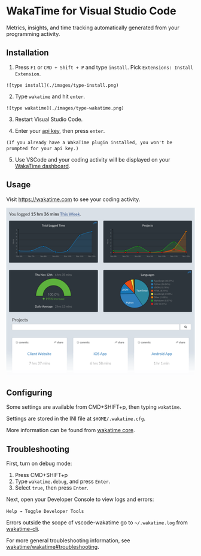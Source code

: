 WakaTime for Visual Studio Code
===============================

Metrics, insights, and time tracking automatically generated from your programming activity.


Installation
------------

  1. Press `F1` or `CMD + Shift + P` and type `install`. Pick `Extensions: Install Extension`.

    ![type install](./images/type-install.png)

  2. Type `wakatime` and hit `enter`.

    ![type wakatime](./images/type-wakatime.png)

  3. Restart Visual Studio Code.

  4. Enter your [api key](https://wakatime.com/settings?apikey=true), then press `enter`.

    (If you already have a WakaTime plugin installed, you won't be prompted for your api key.)

  5. Use VSCode and your coding activity will be displayed on your [WakaTime dashboard](https://wakatime.com).


Usage
-----

Visit https://wakatime.com to see your coding activity.

![Project Overview](./images/Screen-Shot-2016-03-21.png)


Configuring
-----------

Some settings are available from CMD+SHIFT+p, then typing `wakatime`.

Settings are stored in the INI file at `$HOME/.wakatime.cfg`.

More information can be found from [wakatime core](https://github.com/wakatime/wakatime#configuring).


Troubleshooting
---------------

First, turn on debug mode:

1. Press CMD+SHIFT+p
2. Type `wakatime.debug`, and press `Enter`.
3. Select `true`, then press `Enter`.

Next, open your Developer Console to view logs and errors:

`Help → Toggle Developer Tools`

Errors outside the scope of vscode-wakatime go to `~/.wakatime.log` from [wakatime-cli][cli].

For more general troubleshooting information, see [wakatime/wakatime#troubleshooting][cli].


[cli]: https://github.com/wakatime/wakatime#troubleshooting
